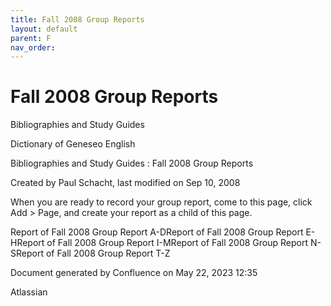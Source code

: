 ```yaml
---
title: Fall 2008 Group Reports
layout: default
parent: F
nav_order:
---
```


# Fall 2008 Group Reports

Bibliographies and Study Guides

Dictionary of Geneseo English

Bibliographies and Study Guides : Fall 2008 Group Reports

Created by  Paul Schacht, last modified on Sep 10, 2008

When you are ready to record your group report, come to this page, click Add &gt; Page, and create your report as a child of this page.

Report of Fall 2008 Group Report A-DReport of Fall 2008 Group Report E-HReport of Fall 2008 Group Report I-MReport of Fall 2008 Group Report N-SReport of Fall 2008 Group Report T-Z

Document generated by Confluence on May 22, 2023 12:35

Atlassian
